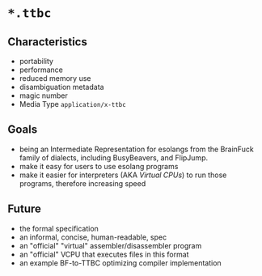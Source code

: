 # `*.ttbc`

## Characteristics

- portability
- performance
- reduced memory use
- disambiguation metadata
- magic number
- Media Type `application/x-ttbc`

## Goals

- being an Intermediate Representation for esolangs from the BrainFuck family of dialects, including BusyBeavers, and FlipJump.
- make it easy for users to use esolang programs
- make it easier for interpreters (AKA *Virtual CPUs*) to run those programs, therefore increasing speed

## Future

- the formal specification
- an informal, concise, human-readable, spec
- an "official" "virtual" assembler/disassembler program
- an "official" VCPU that executes files in this format
- an example BF-to-TTBC optimizing compiler implementation
